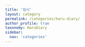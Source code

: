 ```yaml
---
title: '임시'
layout: category
permalink: /categories/haru-diary/
author_profile: true
taxonomy: HaruDiary
sidebar:
  nav: 'categories'
---
```

